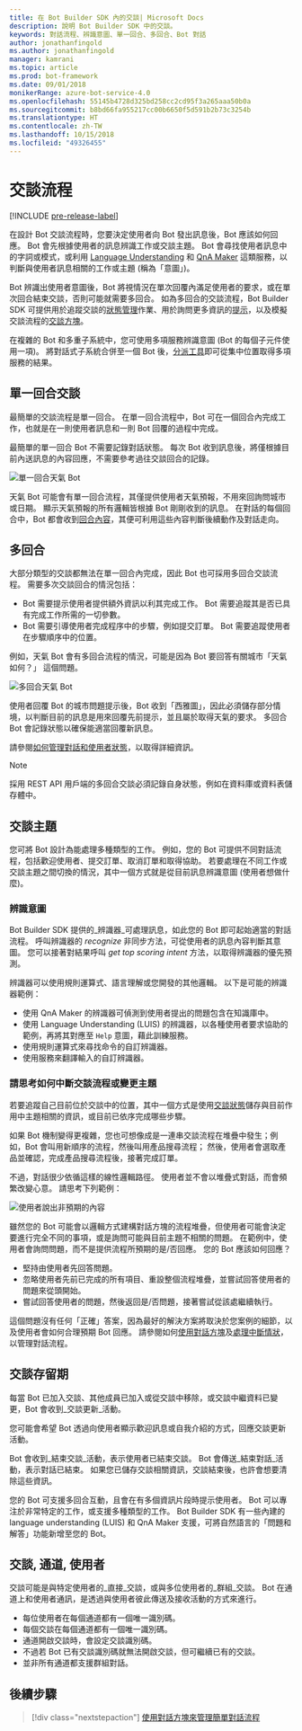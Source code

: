 ```yaml
---
title: 在 Bot Builder SDK 內的交談| Microsoft Docs
description: 說明 Bot Builder SDK 中的交談。
keywords: 對話流程、辨識意圖、單一回合、多回合、Bot 對話
author: jonathanfingold
ms.author: jonathanfingold
manager: kamrani
ms.topic: article
ms.prod: bot-framework
ms.date: 09/01/2018
monikerRange: azure-bot-service-4.0
ms.openlocfilehash: 55145b4728d325bd258cc2cd95f3a265aaa50b0a
ms.sourcegitcommit: b8bd66fa955217cc00b6650f5d591b2b73c3254b
ms.translationtype: HT
ms.contentlocale: zh-TW
ms.lasthandoff: 10/15/2018
ms.locfileid: "49326455"
---
```

# <a name="conversation-flow"></a>交談流程
[!INCLUDE [pre-release-label](../includes/pre-release-label.md)]

在設計 Bot 交談流程時，您要決定使用者向 Bot 發出訊息後，Bot 應該如何回應。 Bot 會先根據使用者的訊息辨識工作或交談主題。 Bot 會尋找使用者訊息中的字詞或模式，或利用 [Language Understanding](bot-builder-concept-luis.md) 和 [QnA Maker](https://docs.microsoft.com/en-us/azure/cognitive-services/qnamaker/overview/overview) 這類服務，以判斷與使用者訊息相關的工作或主題 (稱為「意圖」)。

Bot 辨識出使用者意圖後，Bot 將視情況在單次回覆內滿足使用者的要求，或在單次回合結束交談，否則可能就需要多回合。 如為多回合的交談流程，Bot Builder SDK 可提供用於追蹤交談的[狀態管理](./bot-builder-howto-v4-state.md)作業、用於詢問更多資訊的[提示](bot-builder-prompts.md)，以及模擬交談流程的[交談方塊](bot-builder-dialog-manage-conversation-flow.md)。

在複雜的 Bot 和多重子系統中，您可使用多項服務辨識意圖 (Bot 的每個子元件使用一項)。 將對話式子系統合併至一個 Bot 後，[分派工具](bot-builder-tutorial-dispatch.md)即可從集中位置取得多項服務的結果。

<!-- 
A conversation identifies a series of activities sent between a bot and a user on a specific channel and represents an interaction between one or more bots and either a _direct_ conversation with a specific user or a _group_ conversation with multiple users.
A bot communicates with a user on a channel by receiving activities from, and sending activities to the user.

- Each user has an ID that is unique per channel.
- Each conversation has an ID that is unique per channel.
- The channel sets the conversation ID when it starts the conversation.
- The bot cannot start a conversation; however, once it has a conversation ID, it can resume that conversation.
- Not all channels support group conversations.
-->

## <a name="single-turn-conversation"></a>單一回合交談

最簡單的交談流程是單一回合。 在單一回合流程中，Bot 可在一個回合內完成工作，也就是在一則使用者訊息和一則 Bot 回覆的過程中完成。

<!-- The following isn't always true, it's a generalization -->

最簡單的單一回合 Bot 不需要記錄對話狀態。 每次 Bot 收到訊息後，將僅根據目前內送訊息的內容回應，不需要參考過往交談回合的記錄。

![單一回合天氣 Bot](./media/concept-conversation/weather-single-turn.png)

天氣 Bot 可能會有單一回合流程，其僅提供使用者天氣預報，不用來回詢問城市或日期。 顯示天氣預報的所有邏輯皆根據 Bot 剛剛收到的訊息。 在對話的每個回合中，Bot 都會收到[回合內容](bot-builder-concept-activity-processing.md#turn-context)，其便可利用這些內容判斷後續動作及對話走向。

## <a name="multiple-turns"></a>多回合

大部分類型的交談都無法在單一回合內完成，因此 Bot 也可採用多回合交談流程。 需要多次交談回合的情況包括：

* Bot 需要提示使用者提供額外資訊以利其完成工作。 Bot 需要追蹤其是否已具有完成工作所需的一切參數。
* Bot 需要引導使用者完成程序中的步驟，例如提交訂單。 Bot 需要追蹤使用者在步驟順序中的位置。

例如，天氣 Bot 會有多回合流程的情況，可能是因為 Bot 要回答有關城市「天氣如何？」 這個問題。

![多回合天氣 Bot](./media/concept-conversation/weather-multi-turn.png)

使用者回覆 Bot 的城市問題提示後，Bot 收到「西雅圖」，因此必須儲存部分情境，以判斷目前的訊息是用來回覆先前提示，並且屬於取得天氣的要求。 多回合 Bot 會記錄狀態以確保能適當回覆新訊息。

請參閱[如何管理對話和使用者狀態](bot-builder-howto-v4-state.md)，以取得詳細資訊。

> [!NOTE]
> 採用 REST API 用戶端的多回合交談必須記錄自身狀態，例如在資料庫或資料表儲存體中。

## <a name="conversation-topics"></a>交談主題

您可將 Bot 設計為能處理多種類型的工作。 例如，您的 Bot 可提供不同對話流程，包括歡迎使用者、提交訂單、取消訂單和取得協助。 若要處理在不同工作或交談主題之間切換的情況，其中一個方式就是從目前訊息辨識意圖 (使用者想做什麼)。

### <a name="recognize-intent"></a>辨識意圖

Bot Builder SDK 提供的_辨識器_可處理訊息，如此您的 Bot 即可起始適當的對話流程。 呼叫辨識器的 _recognize_ 非同步方法，可從使用者的訊息內容判斷其意圖。 您可以接著對結果呼叫 _get top scoring intent_ 方法，以取得辨識器的優先預測。

辨識器可以使用規則運算式、語言理解或您開發的其他邏輯。 以下是可能的辨識器範例：

* 使用 QnA Maker 的辨識器可偵測到使用者提出的問題包含在知識庫中。
* 使用 Language Understanding (LUIS) 的辨識器，以各種使用者要求協助的範例，再將其對應至 `Help` 意圖，藉此訓練服務。
* 使用規則運算式來尋找命令的自訂辨識器。
* 使用服務來翻譯輸入的自訂辨識器。

### <a name="consider-how-to-interrupt-conversation-flow-or-change-topics"></a>請思考如何中斷交談流程或變更主題

若要追蹤自己目前位於交談中的位置，其中一個方式是使用[交談狀態](bot-builder-howto-v4-state.md)儲存與目前作用中主題相關的資訊，或目前已依序完成哪些步驟。

如果 Bot 機制變得更複雜，您也可想像成是一連串交談流程在堆疊中發生；例如，Bot 會叫用新順序的流程，然後叫用產品搜尋流程； 然後，使用者會選取產品並確認，完成產品搜尋流程後，接著完成訂單。

不過，對話很少依循這樣的線性邏輯路徑。 使用者並不會以堆疊式對話，而會頻繁改變心意。 請思考下列範例：

![使用者說出非預期的內容](./media/concept-conversation/interruption.png)

雖然您的 Bot 可能會以邏輯方式建構對話方塊的流程堆疊，但使用者可能會決定要進行完全不同的事項，或是詢問可能與目前主題不相關的問題。 在範例中，使用者會詢問問題，而不是提供流程所預期的是/否回應。 您的 Bot 應該如何回應？

* 堅持由使用者先回答問題。
* 忽略使用者先前已完成的所有項目、重設整個流程堆疊，並嘗試回答使用者的問題來從頭開始。
* 嘗試回答使用者的問題，然後返回是/否問題，接著嘗試從該處繼續執行。

這個問題沒有任何「正確」答案，因為最好的解決方案將取決於您案例的細節，以及使用者會如何合理預期 Bot 回應。 請參閱如何[使用對話方塊](bot-builder-dialog-manage-conversation-flow.md)及[處理中斷情狀](bot-builder-howto-handle-user-interrupt.md)，以管理對話流程。

## <a name="conversation-lifetime"></a>交談存留期

<!-- Note: these activities are dependent on whether the channel actually sends them. Also, we should add links -->每當 Bot 已加入交談、其他成員已加入或從交談中移除，或交談中繼資料已變更，Bot 會收到_交談更新_活動。
您可能會希望 Bot 透過向使用者顯示歡迎訊息或自我介紹的方式，回應交談更新活動。

Bot 會收到_結束交談_活動，表示使用者已結束交談。 Bot 會傳送_結束對話_活動，表示對話已結束。
如果您已儲存交談相關資訊，交談結束後，也許會想要清除這些資訊。

<!--  Types of conversations -->

您的 Bot 可支援多回合互動，且會在有多個資訊片段時提示使用者。 Bot 可以專注於非常特定的工作，或支援多種類型的工作。
Bot Builder SDK 有一些內建的 language understanding (LUIS) 和 QnA Maker 支援，可將自然語言的「問題和解答」功能新增至您的 Bot。

## <a name="conversations-channels-and-users"></a>交談, 通道, 使用者

交談可能是與特定使用者的_直接_交談，或與多位使用者的_群組_交談。
Bot 在通道上和使用者通訊，是透過與使用者彼此傳送及接收活動的方式來進行。

* 每位使用者在每個通道都有一個唯一識別碼。
* 每個交談在每個通道都有一個唯一識別碼。
* 通道開啟交談時，會設定交談識別碼。
* 不過若 Bot 已有交談識別碼就無法開啟交談，但可繼續已有的交談。
* 並非所有通道都支援群組對話。

## <a name="next-steps"></a>後續步驟

> [!div class="nextstepaction"]
> [使用對話方塊來管理簡單對話流程](bot-builder-dialog-manage-conversation-flow.md)

<!-- In addition, your bot can send activities back to the user, either _proactively_, in response to internal logic, or _reactively_, in response to an activity from the user or channel.-->
<!--TODO: Link to messaging how tos.-->
